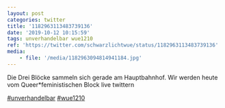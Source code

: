 ```yaml
---
layout: post
categories: twitter
title: '1182963113483739136'
date: '2019-10-12 10:15:59'
tags: unverhandelbar wue1210
ref: 'https://twitter.com/schwarzlichtwue/status/1182963113483739136'
media:
    - file: '/media/1182963094814941184.jpg'
---
```

Die Drei Blöcke sammeln sich gerade am Hauptbahnhof. Wir werden heute vom Queer\*feministischen Block live twittern



[#unverhandelbar](/t/unverhandelbar) [#wue1210](/t/wue1210) 